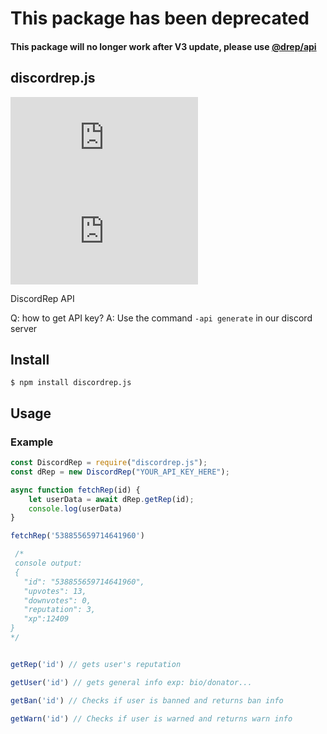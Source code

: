 # This package has been deprecated
#### This package will no longer work after V3 update, please use [@drep/api](https://www.npmjs.com/package/@drep/api)

## discordrep.js
![size](https://img.shields.io/bundlephobia/min/discordrep.js)
![npm](https://img.shields.io/npm/v/discordrep.js)

DiscordRep API


Q: how to get API key?
A: Use the command `-api generate` in our discord server

## Install

```
$ npm install discordrep.js
```

## Usage

### Example
```js
const DiscordRep = require("discordrep.js");
const dRep = new DiscordRep("YOUR_API_KEY_HERE");

async function fetchRep(id) {
    let userData = await dRep.getRep(id);
    console.log(userData)
}

fetchRep('538855659714641960')

 /*
 console output:
 {
   "id": "538855659714641960",
   "upvotes": 13,
   "downvotes": 0,
   "reputation": 3,
   "xp":12409
}
*/

```

```js

getRep('id') // gets user's reputation

getUser('id') // gets general info exp: bio/donator...

getBan('id') // Checks if user is banned and returns ban info

getWarn('id') // Checks if user is warned and returns warn info

```
